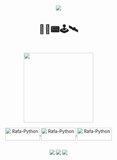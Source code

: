 
<h1 align="center">
<img src="https://readme-typing-svg.herokuapp.com/?font=Righteous&size=30&center=true&vCenter=true&width=700&height=30&duration=2000&lines=+Sistemas+Embarcados;+Linguagem+C;+Python;+BitDogLab;+Raspberry+PI+W;" />  
<h1 align="center">
 👾🤖📟🕹️🛰️
<h2 align="center" ></h2>
<br>
  <div align="center" >
  <div align="center" display="inline-block">
  <a href="https://github.com/wasleysantos">
    <img height="220em" src="https://github-readme-stats.vercel.app/api?username=wasleysantos&theme=radical&count_private=true" />
</div>

<div style="display: inline_block"><br>
  <img align="center" alt="Rafa-Python" height="40" width="110" src="https://img.shields.io/badge/C-00599C?style=for-the-badge&logo=c&logoColor=white">
  <img align="center" alt="Rafa-Python" height="40" width="110" src="https://img.shields.io/badge/Python-3776AB?style=for-the-badge&logo=python&logoColor=white">
  <img align="center" alt="Rafa-Python" height="40" width="110" src="https://img.shields.io/badge/JavaScript-F7DF1E?style=for-the-badge&logo=javascript&logoColor=black">
</div>
  
  ##
 
<div> 
    <a href="https://www.linkedin.com/in/wasley-santos-5a824291/" target="_blank"><img src="https://img.shields.io/badge/-LinkedIn-%230077B5?style=for-the-badge&logo=linkedin&logoColor=white" target="_blank"></a>
  <a href = "mailto:wasleysantos08@gmail.com"><img src="https://img.shields.io/badge/-Gmail-%23333?style=for-the-badge&logo=gmail&logoColor=white" target="_blank"></a> 
   <a href="https://instagram.com/wasleysantos_" target="_blank"><img src="https://img.shields.io/badge/-Instagram-%23E4405F?style=for-the-badge&logo=instagram&logoColor=white" target="_blank"></a>  
</div>



